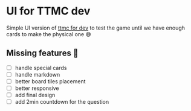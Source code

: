 # UI for TTMC dev

Simple UI version of [ttmc for dev](https://github.com/jeremt/ttmc-for-dev.git) to test the game until we have enough cards to make the physical one 😅

## Missing features 😬

- [ ] handle special cards
- [ ] handle markdown
- [ ] better board tiles placement
- [ ] better responsive
- [ ] add final design
- [ ] add 2min countdown for the question
